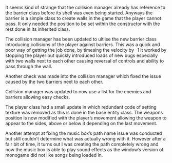 ---
---
It seems kind of strange that the collision manager already has reference to the barrier class before its shell was even being started. Anyways the barrier is a simple class to create walls in the game that the player cannot pass. It only needed the position to be set within the constructor with the rest done in its inherited class.

The collision manager has been updated to ultlise the new barrier class introducing collisions of the player against barriers. This was a quick and poor way of getting the job done, by timesing the velocity by -1 it worked by stopping the player but quickly introduced loads of new bugs especially with two walls next to each other causing reversal of controls and ability to pass through the wall.

Another check was made into the collision manager which fixed the issue caused by the two barriers next to each other.

Collision manager was updated to now use a list for the enemies and barriers allowing easy checks.

The player class had a small update in which redundant code of setting texture was removed as this is done in the base entity class. The weapons position is now modified with the player’s movement allowing the weapon to appear to the sides, above or below it depending on the last movement.

Another attempt at fixing the music box’s path name issue was conducted but still couldn’t determine what was actually wrong with it. However after a fair bit of time, it turns out I was creating the path completely wrong and now the music box is able to play sound effects as the window’s version of monogame did not like songs being loaded in.